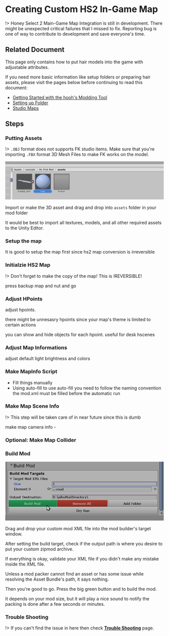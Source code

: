 # Creating Custom HS2 In-Game Map

!> Honey Select 2 Main-Game Map Integration is still in development. There might be unexpected critical failures that I missed to fix. Reporting bug is one of way to contribute to development and save everyone's time.

## Related Document

This page only contains how to put hair models into the game with adjustable attributes.

If you need more basic information like setup folders or preparing hair assets, please visit the pages below before continuing to read this document:

-   [Getting Started with the hooh's Modding Tool](getting_started.md)
-   [Setting up Folder](tutorials/gearing-up.md)
-   [Studio Maps](tutorials/studio-map.md)

## Steps

### Putting Assets

!> `.OBJ` format does not supports FK studio items. Make sure that you're importing `.FBX` format 3D Mesh Files to make FK works on the model.

![](imgs/std_00.png)

Import or make the 3D asset and drag and drop into `assets` folder in your mod folder

It would be best to import all textures, models, and all other required assets to the Unity Editor.

### Setup the map

It is good to setup the map first since hs2 map conversion is irreversible

### Initialzie HS2 Map

!> Don't forget to make the copy of the map! This is IREVERSIBLE!

press backup map and nut and go

### Adjust HPoints

adjust hpoints.

there might be unnesasry hpoints since your map's theme is limited to certain actions

you can show and hide objects for each hpoint. useful for desk hscenes

### Adjust Map Informations

adjust default light brightness and colors

### Make MapInfo Script

-   Fill things manually
-   Using auto-fill
    to use auto-fill you need to follow the naming convention
    the mod.xml must be filled before the automatic run

### Make Map Scene Info

!> This step will be taken care of in near future since this is dumb

make map camera info -

### Optional: Make Map Collider

### Build Mod

![](imgs/mod_00.png)

Drag and drop your custom mod XML file into the mod builder's target window.

After setting the build target, check if the output path is where you desire to put your custom zipmod archive.

If everything is okay, validate your XML file if you didn't make any mistake inside the XML file.

Unless a mod packer cannot find an asset or has some issue while resolving the Asset Bundle's path, it says nothing.

Then you're good to go. Press the big green button and to build the mod.

It depends on your mod size, but it will play a nice sound to notify the packing is done after a few seconds or minutes.

### Trouble Shooting

!> If you can't find the issue in here then check [**Trouble Shooting**](tutorials/trouble-shooting.md) page.
